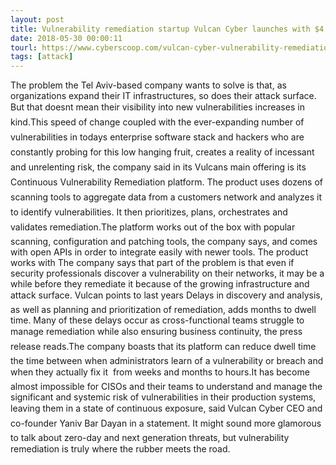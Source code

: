 ```yaml
---
layout: post
title: Vulnerability remediation startup Vulcan Cyber launches with $4 million in seed funding
date: 2018-05-30 00:00:11
tourl: https://www.cyberscoop.com/vulcan-cyber-vulnerability-remediation-4-million-seed-funding/?category_news=technology
tags: [attack]
---
```

The problem the Tel Aviv-based company wants to solve is that, as organizations expand their IT infrastructures, so does their attack surface. But that doesnt mean their visibility into new vulnerabilities increases in kind.This speed of change coupled with the ever-expanding number of vulnerabilities in todays enterprise software stack and hackers who are constantly probing for this low hanging fruit, creates a reality of incessant and unrelenting risk, the company said in its Vulcans main offering is its Continuous Vulnerability Remediation platform. The product uses dozens of scanning tools to aggregate data from a customers network and analyzes it to identify vulnerabilities. It then prioritizes, plans, orchestrates and validates remediation.The platform works out of the box with popular scanning, configuration and patching tools, the company says, and comes with open APIs in order to integrate easily with newer tools. The product works with The company says that part of the problem is that even if security professionals discover a vulnerability on their networks, it may be a while before they remediate it because of the growing infrastructure and attack surface. Vulcan points to last years Delays in discovery and analysis, as well as planning and prioritization of remediation, adds months to dwell time. Many of these delays occur as cross-functional teams struggle to manage remediation while also ensuring business continuity, the press release reads.The company boasts that its platform can reduce dwell time  the time between when administrators learn of a vulnerability or breach and when they actually fix it  from weeks and months to hours.It has become almost impossible for CISOs and their teams to understand and manage the significant and systemic risk of vulnerabilities in their production systems, leaving them in a state of continuous exposure, said Vulcan Cyber CEO and co-founder Yaniv Bar Dayan in a statement. It might sound more glamorous to talk about zero-day and next generation threats, but vulnerability remediation is truly where the rubber meets the road.
